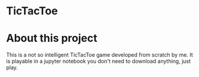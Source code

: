 # TicTacToe


# About this project
This is a not so intelligent TicTacToe game developed from scratch by me. It is playable in a jupyter notebook you don't need to download anything, just play.
